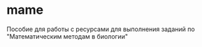 # mame
Пособие для работы с ресурсами для выполнения заданий по "Математическим методам в биологии"
